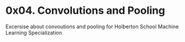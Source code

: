 # 0x04. Convolutions and Pooling

Excersise about convoutions and pooling for Holberton School Machine
Learning Specialization
